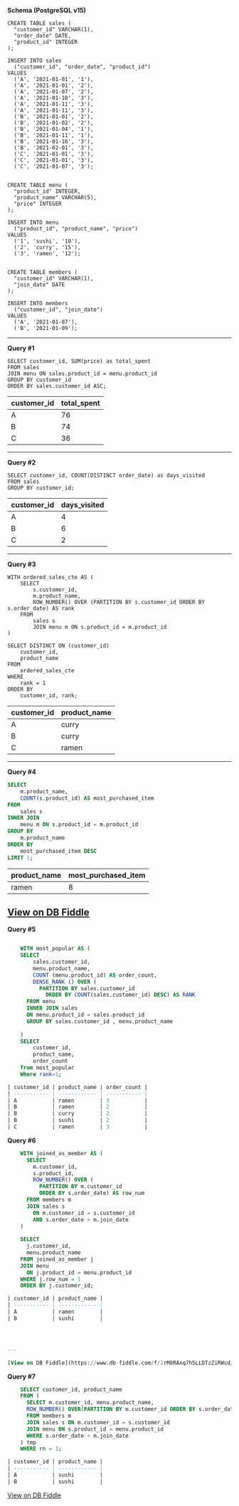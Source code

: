 **Schema (PostgreSQL v15)**

    CREATE TABLE sales (
      "customer_id" VARCHAR(1),
      "order_date" DATE,
      "product_id" INTEGER
    );
    
    INSERT INTO sales
      ("customer_id", "order_date", "product_id")
    VALUES
      ('A', '2021-01-01', '1'),
      ('A', '2021-01-01', '2'),
      ('A', '2021-01-07', '2'),
      ('A', '2021-01-10', '3'),
      ('A', '2021-01-11', '3'),
      ('A', '2021-01-11', '3'),
      ('B', '2021-01-01', '2'),
      ('B', '2021-01-02', '2'),
      ('B', '2021-01-04', '1'),
      ('B', '2021-01-11', '1'),
      ('B', '2021-01-16', '3'),
      ('B', '2021-02-01', '3'),
      ('C', '2021-01-01', '3'),
      ('C', '2021-01-01', '3'),
      ('C', '2021-01-07', '3');
     
    
    CREATE TABLE menu (
      "product_id" INTEGER,
      "product_name" VARCHAR(5),
      "price" INTEGER
    );
    
    INSERT INTO menu
      ("product_id", "product_name", "price")
    VALUES
      ('1', 'sushi', '10'),
      ('2', 'curry', '15'),
      ('3', 'ramen', '12');
      
    
    CREATE TABLE members (
      "customer_id" VARCHAR(1),
      "join_date" DATE
    );
    
    INSERT INTO members
      ("customer_id", "join_date")
    VALUES
      ('A', '2021-01-07'),
      ('B', '2021-01-09');

---

**Query #1**

    SELECT customer_id, SUM(price) as total_spent
    FROM sales
    JOIN menu ON sales.product_id = menu.product_id
    GROUP BY customer_id
    ORDER BY sales.customer_id ASC;

| customer_id | total_spent |
| ----------- | ----------- |
| A           | 76          |
| B           | 74          |
| C           | 36          |

---
**Query #2**

    SELECT customer_id, COUNT(DISTINCT order_date) as days_visited
    FROM sales
    GROUP BY customer_id;

| customer_id | days_visited |
| ----------- | ------------ |
| A           | 4            |
| B           | 6            |
| C           | 2            |

---
**Query #3**

    WITH ordered_sales_cte AS (
        SELECT
            s.customer_id,
            m.product_name,
            ROW_NUMBER() OVER (PARTITION BY s.customer_id ORDER BY s.order_date) AS rank
        FROM
            sales s
            JOIN menu m ON s.product_id = m.product_id
    )
    
    SELECT DISTINCT ON (customer_id)
        customer_id,
        product_name
    FROM
        ordered_sales_cte
    WHERE
        rank = 1
    ORDER BY
        customer_id, rank;

| customer_id | product_name |
| ----------- | ------------ |
| A           | curry        |
| B           | curry        |
| C           | ramen        |

---
**Query #4**
```sql
SELECT 
    m.product_name, 
    COUNT(s.product_id) AS most_purchased_item 
FROM 
    sales s 
INNER JOIN 
    menu m ON s.product_id = m.product_id 
GROUP BY 
    m.product_name 
ORDER BY 
    most_purchased_item DESC 
LIMIT 1;
```
| product_name | most_purchased_item |
|--------------|---------------------|
| ramen        | 8                   |

[View on DB Fiddle](https://www.db-fiddle.com/f/2rM8RAnq7h5LLDTzZiRWcd/7240)
---
**Query #5**
```sql

    WITH most_popular AS (
    SELECT 
    	sales.customer_id,
    	menu.product_name,
    	COUNT (menu.product_id) AS order_count,
      	DENSE_RANK () OVER (
          PARTITION BY sales.customer_id
        	ORDER BY COUNT(sales.customer_id) DESC) AS RANK
      FROM menu
      INNER JOIN sales 
      ON menu.product_id = sales.product_id
      GROUP BY sales.customer_id , menu.product_name
      
    )
    SELECT 
    	customer_id,
        product_name,
        order_count
    from most_popular
    Where rank=1;

| customer_id | product_name | order_count |
| ----------- | ------------ | ----------- |
| A           | ramen        | 3           |
| B           | ramen        | 2           |
| B           | curry        | 2           |
| B           | sushi        | 2           |
| C           | ramen        | 3           |

```
**Query #6**
```sql
    WITH joined_as_member AS (
      SELECT
        m.customer_id, 
        s.product_id,
        ROW_NUMBER() OVER (
          PARTITION BY m.customer_id
          ORDER BY s.order_date) AS row_num
      FROM members m
      JOIN sales s
        ON m.customer_id = s.customer_id
        AND s.order_date > m.join_date
    )
    
    SELECT 
      j.customer_id, 
      menu.product_name 
    FROM joined_as_member j
    JOIN menu 
      ON j.product_id = menu.product_id
    WHERE j.row_num = 1
    ORDER BY j.customer_id;

| customer_id | product_name |
| ----------- | ------------ |
| A           | ramen        |
| B           | sushi        |




---

[View on DB Fiddle](https://www.db-fiddle.com/f/2rM8RAnq7h5LLDTzZiRWcd/138)
```

**Query #7**
```sql
    SELECT customer_id, product_name
    FROM (
      SELECT m.customer_id, menu.product_name, 
      ROW_NUMBER() OVER(PARTITION BY m.customer_id ORDER BY s.order_date DESC) as rn
      FROM members m
      JOIN sales s ON m.customer_id = s.customer_id
      JOIN menu ON s.product_id = menu.product_id
      WHERE s.order_date < m.join_date
    ) tmp
    WHERE rn = 1;

| customer_id | product_name |
| ----------- | ------------ |
| A           | sushi        |
| B           | sushi        |

```

[View on DB Fiddle](https://www.db-fiddle.com/f/2rM8RAnq7h5LLDTzZiRWcd/138)
